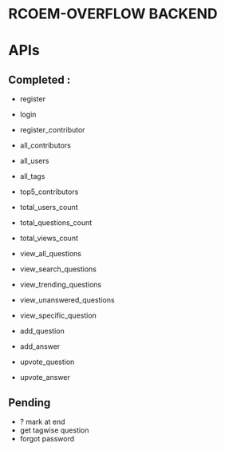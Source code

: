 # RCOEM-OVERFLOW BACKEND

# APIs 

## Completed :

- register
- login
- register_contributor

- all_contributors
- all_users
- all_tags

- top5_contributors
- total_users_count
- total_questions_count
- total_views_count

- view_all_questions
- view_search_questions
- view_trending_questions
- view_unanswered_questions
- view_specific_question

    
- add_question
- add_answer

- upvote_question
- upvote_answer

## Pending

- ? mark at end
- get tagwise question
- forgot password
